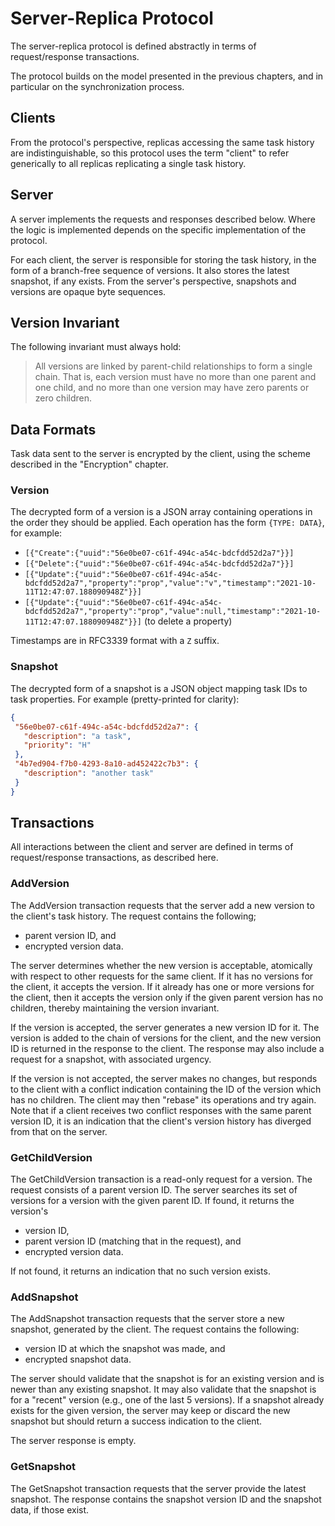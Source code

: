# Server-Replica Protocol

The server-replica protocol is defined abstractly in terms of request/response transactions.

The protocol builds on the model presented in the previous chapters, and in particular on the synchronization process.

## Clients

From the protocol's perspective, replicas accessing the same task history are indistinguishable, so this protocol uses the term "client" to refer generically to all replicas replicating a single task history.

## Server

A server implements the requests and responses described below.
Where the logic is implemented depends on the specific implementation of the protocol.

For each client, the server is responsible for storing the task history, in the form of a branch-free sequence of versions.
It also stores the latest snapshot, if any exists.
From the server's perspective, snapshots and versions are opaque byte sequences.

## Version Invariant

The following invariant must always hold:

> All versions are linked by parent-child relationships to form a single chain.
> That is, each version must have no more than one parent and one child, and no more than one version may have zero parents or zero children.

## Data Formats

Task data sent to the server is encrypted by the client, using the scheme described in the "Encryption" chapter.

### Version

The decrypted form of a version is a JSON array containing operations in the order they should be applied.
Each operation has the form `{TYPE: DATA}`, for example:

 * `[{"Create":{"uuid":"56e0be07-c61f-494c-a54c-bdcfdd52d2a7"}}]`
 * `[{"Delete":{"uuid":"56e0be07-c61f-494c-a54c-bdcfdd52d2a7"}}]`
 * `[{"Update":{"uuid":"56e0be07-c61f-494c-a54c-bdcfdd52d2a7","property":"prop","value":"v","timestamp":"2021-10-11T12:47:07.188090948Z"}}]`
 * `[{"Update":{"uuid":"56e0be07-c61f-494c-a54c-bdcfdd52d2a7","property":"prop","value":null,"timestamp":"2021-10-11T12:47:07.188090948Z"}}]` (to delete a property)

Timestamps are in RFC3339 format with a `Z` suffix.

### Snapshot

The decrypted form of a snapshot is a JSON object mapping task IDs to task properties.
For example (pretty-printed for clarity):

```json
{
 "56e0be07-c61f-494c-a54c-bdcfdd52d2a7": {
   "description": "a task",
   "priority": "H"
 },
 "4b7ed904-f7b0-4293-8a10-ad452422c7b3": {
   "description": "another task"
 }
}
```

## Transactions

All interactions between the client and server are defined in terms of request/response transactions, as described here.

### AddVersion

The AddVersion transaction requests that the server add a new version to the client's task history.
The request contains the following;

 * parent version ID, and
 * encrypted version data.

The server determines whether the new version is acceptable, atomically with respect to other requests for the same client.
If it has no versions for the client, it accepts the version.
If it already has one or more versions for the client, then it accepts the version only if the given parent version has no children, thereby maintaining the version invariant.

If the version is accepted, the server generates a new version ID for it.
The version is added to the chain of versions for the client, and the new version ID is returned in the response to the client.
The response may also include a request for a snapshot, with associated urgency.

If the version is not accepted, the server makes no changes, but responds to the client with a conflict indication containing the ID of the version which has no children.
The client may then "rebase" its operations and try again.
Note that if a client receives two conflict responses with the same parent version ID, it is an indication that the client's version history has diverged from that on the server.

### GetChildVersion

The GetChildVersion transaction is a read-only request for a version.
The request consists of a parent version ID.
The server searches its set of versions for a version with the given parent ID.
If found, it returns the version's

 * version ID,
 * parent version ID (matching that in the request), and
 * encrypted version data.

If not found, it returns an indication that no such version exists.

### AddSnapshot

The AddSnapshot transaction requests that the server store a new snapshot, generated by the client.
The request contains the following:

 * version ID at which the snapshot was made, and
 * encrypted snapshot data.

The server should validate that the snapshot is for an existing version and is newer than any existing snapshot.
It may also validate that the snapshot is for a "recent" version (e.g., one of the last 5 versions).
If a snapshot already exists for the given version, the server may keep or discard the new snapshot but should return a success indication to the client.

The server response is empty.

### GetSnapshot

The GetSnapshot transaction requests that the server provide the latest snapshot.
The response contains the snapshot version ID and the snapshot data, if those exist.

